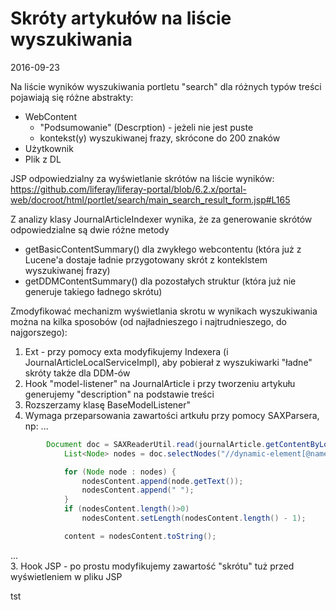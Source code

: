 # Skróty artykułów na liście wyszukiwania
2016-09-23

Na liście wyników wyszukiwania portletu "search" dla różnych typów treści pojawiają się różne abstrakty:
- WebContent
    - "Podsumowanie" (Descrption) - jeżeli nie jest puste
    - kontekst(y) wyszukiwanej frazy, skrócone do 200 znaków
- Użytkownik
- Plik z DL

JSP odpowiedzialny za wyświetlanie skrótów na liście wyników:
https://github.com/liferay/liferay-portal/blob/6.2.x/portal-web/docroot/html/portlet/search/main_search_result_form.jsp#L165

Z analizy klasy JournalArticleIndexer wynika, że za generowanie skrótów odpowiedzialne są dwie różne metody
- getBasicContentSummary() dla zwykłego webcontentu (która już z Lucene'a dostaje ładnie przygotowany skrót z konteklstem wyszukiwanej frazy)
- getDDMContentSummary() dla pozostałych struktur (która już nie generuje takiego ładnego skrótu)

Zmodyfikować mechanizm wyświetlania skrotu w wynikach wyszukiwania można na kilka sposobów (od najładnieszego i najtrudnieszego, do najgorszego):
1. Ext - przy pomocy exta modyfikujemy Indexera (i JournalArticleLocalServiceImpl), aby pobierał z wyszukiwarki "ładne" skróty także dla DDM-ów
2. Hook "model-listener" na JournalArticle i przy tworzeniu artykułu generujemy "description" na podstawie treści
  1. Rozszerzamy klasę BaseModelListener<JournalArticle>"
  2. Wymaga przeparsowania zawartości artkułu przy pomocy SAXParsera, np:
    ...
```java
        Document doc = SAXReaderUtil.read(journalArticle.getContentByLocale(LocaleUtil.toLanguageId(locale)));
            List<Node> nodes = doc.selectNodes("//dynamic-element[@name='zawartosc' or @name='odpowiedz']/dynamic-content");

            for (Node node : nodes) {
                nodesContent.append(node.getText());
                nodesContent.append(" ");
            }
            if (nodesContent.length()>0)
                nodesContent.setLength(nodesContent.length() - 1);

            content = nodesContent.toString();
``` 
...           
3. Hook JSP - po prostu modyfikujemy zawartość "skrótu" tuż przed wyświetleniem w pliku JSP

tst